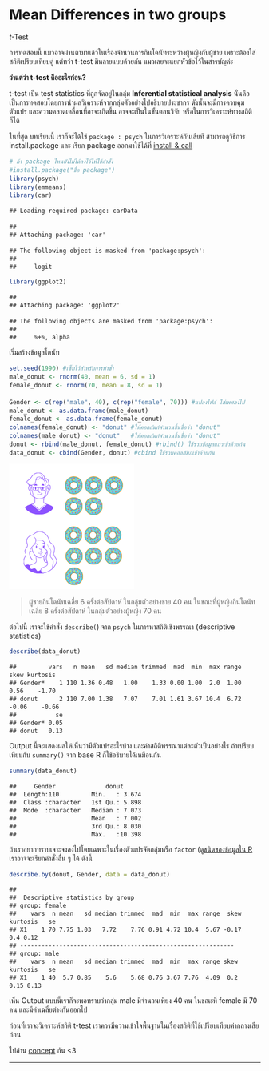 # Mean Differences in two groups

*t*-Test

การทดสอบนี้ แมวอาจผ่านตามาแล้วในเรื่องจำนวนการกินโดนัทระหว่างผู้หญิงกับผู้ชาย เพราะต้องใส่สถิติเปรียบเทียบคู่ แต่ทว่า t-test มีหลายแบบด้วยกัน แมวเลยจะแยกหัวข้อไว้ในสารบัญค่ะ

**ว่าแต่ว่า t-test คืออะไรก่อน?**

t-test เป็น test statistics ที่ถูกจัดอยู่ในกลุ่ม **Inferential statistical analysis** นั่นคือ เป็นการทดสอบโดยการนำผลวิเคราะห์จากกลุ่มตัวอย่างไปอธิบายประชากร ดังนั้นจะมีการควบคุมตัวแปร และความคลาดเคลื่อนที่อาจะเกิดขึ้น อาจจะเป็นในขั้นตอนวิจัย หรือในการวิเคราะห์ทางสถิติก็ได้

ในที่สุด บทเรียนนี้ เราก็จะได้ใช้ `package : psych` ในการวิเคราะห์กันเสียที สามารถดูวิธีการ install.package และ เรียก package ออกมาใช้ได้ที่ [install & call](https://amaiesc.github.io/study_r/install_pac_.html)


``` r
# ถ้า package ไหนยังไม่ได้ลงไว้ให้ใช้คำสั่ง
#install.package("ชื่อ package")
library(psych)
library(emmeans)
library(car)
```

    ## Loading required package: carData

    ## 
    ## Attaching package: 'car'

    ## The following object is masked from 'package:psych':
    ## 
    ##     logit


``` r
library(ggplot2)
```


    ## 
    ## Attaching package: 'ggplot2'

    ## The following objects are masked from 'package:psych':
    ## 
    ##     %+%, alpha


เริ่มสร้างข้อมูลโดนัท

``` r
set.seed(1990) #เซ็ทไว้สำหรับการทำซ้ำ
male_donut <- rnorm(40, mean = 6, sd = 1)
female_donut <- rnorm(70, mean = 8, sd = 1)

Gender <- c(rep("male", 40), c(rep("female", 70))) #แปลงไฟล์ ใส่เพศลงไป
male_donut <- as.data.frame(male_donut)
female_donut <- as.data.frame(female_donut)
colnames(female_donut) <- "donut" #ให้คอลลัมภ์จำนวนชิ้นชื่อว่า "donut"
colnames(male_donut) <- "donut"   #ให้คอลลัมภ์จำนวนชิ้นชื่อว่า "donut"
donut <- rbind(male_donut, female_donut) #rbind() ใช้รวบข้อมูลแถวเข้าด้วยกัน
data_donut <- cbind(Gender, donut) #cbind ใช้รวบคอลลัมภ์เข้าด้วยกัน
```

![donut](https://github.com/amaiesc/study_r/blob/master/docs/Male.png?raw=true)

> ผู้ชายกินโดนัทเฉลี่ย 6 ครั้งต่อสัปดาห์ ในกลุ่มตัวอย่างชาย 40 คน 
> ในขณะที่ผู้หญิงกินโดนัทเฉลี่ย 8 ครั้งต่อสัปดาห์ ในกลุ่มตัวอย่างผู้หญิง 70 คน
> 

ต่อไปนี้ เราจะใช้คำสั่ง `describe(`) จาก `psych` ในการหาสถิติเชิงพรรณา (descriptive statistics)

``` r
describe(data_donut)
```

    ##         vars   n mean   sd median trimmed  mad  min  max range  skew kurtosis
    ## Gender*    1 110 1.36 0.48   1.00    1.33 0.00 1.00  2.0  1.00  0.56    -1.70
    ## donut      2 110 7.00 1.38   7.07    7.01 1.61 3.67 10.4  6.72 -0.06    -0.66
    ##           se
    ## Gender* 0.05
    ## donut   0.13

Output นี้จะแสดงผลให้เห็นว่ามีตัวแปรอะไรบ้าง และค่าสถิติพรรณาแต่ละตัวเป็นอย่างไร ถ้าเปรียบเทียบกับ `summary()` จาก base R ก็ใช้อธิบายได้เหมือนกัน

``` r
summary(data_donut)
```
    ##     Gender              donut       
    ##  Length:110         Min.   : 3.674  
    ##  Class :character   1st Qu.: 5.898  
    ##  Mode  :character   Median : 7.073  
    ##                     Mean   : 7.002  
    ##                     3rd Qu.: 8.030  
    ##                     Max.   :10.398


ถ้าเราอยากทราบเจาะจงลงไปโดยเฉพาะในเรื่องตัวแปรจัดกลุ่มหรือ `factor` (ดู[ชนิดของข้อมูลใน R](https://amaiesc.github.io/study_r/type_of_.html) เราอาจจะเรียกคำสั่งอื่น ๆ ได้ ดังนี้

``` r
describe.by(donut, Gender, data = data_donut)
```

    ## 
    ##  Descriptive statistics by group 
    ## group: female
    ##    vars  n mean   sd median trimmed  mad  min  max range  skew kurtosis   se
    ## X1    1 70 7.75 1.03   7.72    7.76 0.91 4.72 10.4  5.67 -0.17      0.4 0.12
    ## ------------------------------------------------------------ 
    ## group: male
    ##    vars  n mean   sd median trimmed  mad  min  max range skew kurtosis   se
    ## X1    1 40  5.7 0.85    5.6    5.68 0.76 3.67 7.76  4.09  0.2     0.15 0.13



เห็น Output แบบนี้เราก็จะพอทราบว่ากลุ่ม male มีจำนวนเพียง 40 คน ในขณะที่ female มี 70 คน และมีค่าเฉลี่ยต่างกันออกไป

ก่อนที่เราจะวิเคราะห์สถิติ t-test เราควรมีความเข้าใจพื้นฐานในเรื่องสถิติที่ใช้เปรียบเทียบค่ากลางเสียก่อน

ไปอ่าน [concept](http://amaiesc.github.io/study_rp/CLT.html) กัน <3

__________
